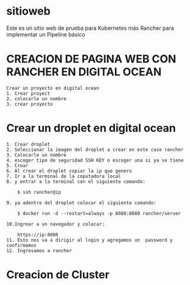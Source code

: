 # sitioweb
  Este es un sitio web de prueba para Kubernetes más Rancher para implementar un Pipeline básico  
  
 # CREACION DE PAGINA WEB CON RANCHER EN DIGITAL OCEAN
	Crear un proyecto en digital ocean 
	1. Crear proyect
	2. colocarle un nombre
	3. crear proyecto
	
 # Crear un droplet en digital ocean
	1. Crear droplet
	2. Seleccionar la imagen del droplet a crear en este caso rancher
	3. Colocarle un nombre
	4. escoger tipo de seguridad SSH KEY o escoger una si ya se tiene
	5. Crear 
	6. Al crear el droplet copiar la ip que genero
	7. Ir a la terminal de la coputadora local
	8. y entrar a la terminal con el siguiente comando:
			
		$ ssh rancher@ip
	
	9. ya adentro del droplet colocar el siguiente comando:
			
		$ docker run -d --restart=always -p 8080:8080 rancher/server
		
	10.Ingrear a un navegador y colocar:
		
		https://ip:8080
	11. Esto nos va a dirigir al login y agregamos un  password y confirmamos
	12. Ingresamos a rancher 
# Creacion de Cluster

  
